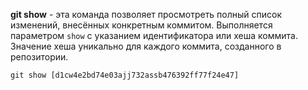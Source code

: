 **git show** - эта команда позволяет просмотреть полный список изменений, внесённых конкретным коммитом. Выполняется параметром `show` с указанием идентификатора или хеша коммита. Значение хеша уникально для каждого коммита, созданного в репозитории.

```bash=
git show [d1cw4e2bd74e03ajj732assb476392ff77f24e47]
```